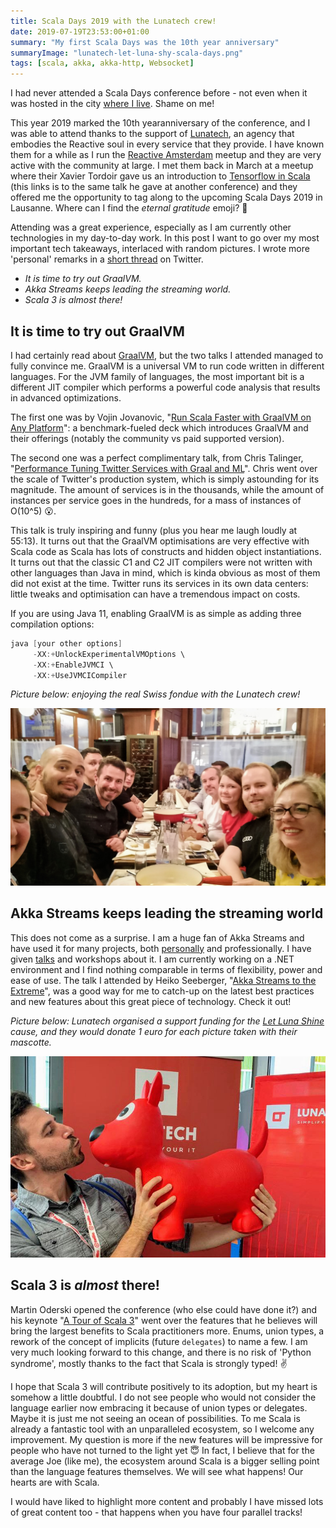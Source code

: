 ```yaml
---
title: Scala Days 2019 with the Lunatech crew!
date: 2019-07-19T23:53:00+01:00
summary: "My first Scala Days was the 10th year anniversary"
summaryImage: "lunatech-let-luna-shy-scala-days.png"
tags: [scala, akka, akka-http, Websocket]
---
```


I had never attended a Scala Days conference before - not even when it was hosted in the city
[where I live](http://event.scaladays.org/scaladays-amsterdam-2015). Shame on me! 

This year 2019 marked the 10th yearanniversary of the conference, and I was able to attend thanks to 
the support of [Lunatech](https://lunatech.com/),
an agency that embodies the Reactive soul in every service that they provide. I have known them for a while as I run 
the [Reactive Amsterdam](https://www.meetup.com/Reactive-Amsterdam/) meetup and they are very active with the community
at large. I met them back in March at a meetup where their Xavier Tordoir gave us an introduction to 
[Tensorflow in Scala](https://www.youtube.com/watch?v=83iprWIhjMM) (this links is to the same talk he gave at another conference)
and they offered me the opportunity to tag along to the upcoming Scala Days 2019 in Lausanne. Where can I find the _eternal gratitude_ emoji? 🙂

Attending was a great experience, especially as I am currently other technologies in my day-to-day work. 
In this post I want to go over my most important tech takeaways, interlaced with random pictures. I wrote more 'personal'
remarks in a [short thread](https://twitter.com/ticofab/status/1139918004806967297) on Twitter.

* *It is time to try out GraalVM.*
* *Akka Streams keeps leading the streaming world.*
* *Scala 3 is _almost_ there!* 

## It is time to try out GraalVM

I had certainly read about [GraalVM](https://www.graalvm.org/), but the two talks I attended managed to fully convince me.
GraalVM is a universal VM to run code written in different languages. For the JVM family of languages, the most important bit
is a different JIT compiler which performs a powerful code analysis that results in advanced optimizations.

The first one was by Vojin Jovanovic, "[Run Scala Faster with GraalVM on Any Platform](https://scaladays.org/schedule/run-scala-faster-with-graalvm-on-any-platform)":
a benchmark-fueled deck which introduces GraalVM and their offerings (notably the community vs paid supported version).
 
The second one was a perfect complimentary talk, from Chris Talinger, 
"[Performance Tuning Twitter Services with Graal and ML](https://scaladays.org/schedule/performance-tuning-twitter-services-with-graal-and-ml)".
Chris went over the scale of Twitter's production system, which is simply astounding for its magnitude. The amount of services
is in the thousands, while the amount of instances per service goes in the hundreds, for a mass of instances of O(10^5) 😮. 

This talk is truly inspiring and funny (plus you hear me laugh loudly at 55:13). It turns out that the GraalVM
optimisations are very effective with Scala code as Scala has lots of constructs and hidden object instantiations. It turns out
that the classic C1 and C2 JIT compilers were not written with other languages than Java in mind, which is kinda obvious as most
of them did not exist at the time. Twitter runs its services in its own data centers: little tweaks and optimisation can
have a tremendous impact on costs.

If you are using Java 11, enabling GraalVM is as simple as adding three compilation options:

```java
java [your other options]
     -XX:+UnlockExperimentalVMOptions \
     -XX:+EnableJVMCI \
     -XX:+UseJVMCICompiler
```

_Picture below: enjoying the real Swiss fondue with the Lunatech crew!_

![When in Switzerland, enjoy the real fondue.](lunatech-fondue-lausanne-scala-days-2019.png)

## Akka Streams keeps leading the streaming world

This does not come as a surprise. I am a huge fan of Akka Streams and have used it for many projects, both
[personally](http://ticofab.io/Caterina-side-project/) and professionally. I have given
[talks](https://www.youtube.com/watch?v=MQGXrrhGUTw&t=5s) and workshops about it. 
I am currently working on a .NET environment and I find nothing comparable in terms of flexibility, power and ease of use.
The talk I attended by Heiko Seeberger, "[Akka Streams to the Extreme](https://scaladays.org/schedule/akka-streams-to-the-extreme)",
was a good way for me to catch-up on the latest best practices and new features about this great piece of technology. Check it out!

_Picture below: Lunatech organised a support funding for the [Let Luna Shine](https://www.gofundme.com/let-luna-shine) cause,
and they would donate 1 euro for each picture taken with their mascotte._ 

![Let Luna shine](lunatech-let-luna-shy-scala-days.png)

## Scala 3 is _almost_ there!

Martin Oderski opened the conference (who else could have done it?) and his keynote "[A Tour of Scala 3](https://www.gofundme.com/let-luna-shine)"
went over the features that he believes will bring the largest benefits to Scala practitioners more. Enums, union types,
a rework of the concept of implicits (future `delegates`) to name a few. I am very much looking forward to this change, and
there is no risk of 'Python syndrome', mostly thanks to the fact that Scala is strongly typed! ✌️

I hope that Scala 3 will contribute positively to its adoption, but my heart is somehow a little doubtful. I do not see people who
would not consider the language earlier now embracing it because of union types or delegates. Maybe it is just me not seeing
an ocean of possibilities. To me Scala is already a fantastic tool with an unparalleled ecosystem, so I welcome any improvement.
My question is more if the new features will be impressive for people who have not turned to the light yet 😇
In fact, I believe that for the average Joe (like me), the ecosystem around Scala is a bigger selling point than the 
language features themselves. We will see what happens! Our hearts are with Scala.

I would have liked to highlight more content and probably I have missed lots of great content too - that happens when 
you have four parallel tracks!